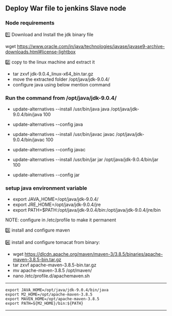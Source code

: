 <h2>Deploy War file to jenkins Slave node</h2>

<h3> Node requirements </h3>

:one: Download and Install the jdk binary file

wget https://www.oracle.com/in/java/technologies/javase/javase9-archive-downloads.html#license-lightbox

:two: copy to the linux machine and extract it

- tar zxvf jdk-9.0.4_linux-x64_bin.tar.gz
- move the extracted folder /opt/java/jdk-9.0.4/
- configure java using below mention command 

<h3>Run the command from /opt/java/jdk-9.0.4/ </h3>

- update-alternatives --install /usr/bin/java java /opt/java/jdk-9.0.4/bin/java 100
- update-alternatives --config java

- update-alternatives --install /usr/bin/javac javac /opt/java/jdk-9.0.4/bin/javac 100
- update-alternatives --config javac

- update-alternatives --install /usr/bin/jar jar /opt/java/jdk-9.0.4/bin/jar 100
- update-alternatives --config jar

<h3> setup java environment variable </h3>

- export JAVA_HOME=/opt/java/jdk-9.0.4/
- export JRE_HOME=/opt/java/jdk-9.0.4/jre
- export PATH=$PATH:/opt/java/jdk-9.0.4/bin:/opt/java/jdk-9.0.4/jre/bin

NOTE: configure in /etc/profile to make it permanent

:three: install and configure maven 



:four: install and configure tomacat from binary:

- wget https://dlcdn.apache.org/maven/maven-3/3.8.5/binaries/apache-maven-3.8.5-bin.tar.gz
- tar zxvf apache-maven-3.8.5-bin.tar.gz
- mv  apache-maven-3.8.5 /opt/maven/
- nano /etc/profile.d/apachemaven.sh
  
---
    export JAVA_HOME=/opt/java/jdk-9.0.4/bin/java
    export M2_HOME=/opt/apache-maven-3.8.5
    export MAVEN_HOME=/opt/apache-maven-3.8.5
    export PATH=${M2_HOME}/bin:${PATH}
---



 


